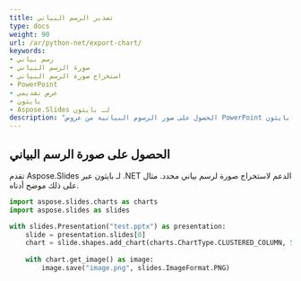 ```yaml
---
title: تصدير الرسم البياني
type: docs
weight: 90
url: /ar/python-net/export-chart/
keywords:
- رسم بياني
- صورة الرسم البياني
- استخراج صورة الرسم البياني
- PowerPoint
- عرض تقديمي
- بايثون
- Aspose.Slides لـ بايثون
description: "الحصول على صور الرسوم البيانية من عروض PowerPoint في بايثون"
---
```


## **الحصول على صورة الرسم البياني**
تقدم Aspose.Slides لـ بايثون عبر .NET الدعم لاستخراج صورة لرسم بياني محدد. مثال على ذلك موضح أدناه. 

```py
import aspose.slides.charts as charts
import aspose.slides as slides

with slides.Presentation("test.pptx") as presentation:
	slide = presentation.slides[0]
	chart = slide.shapes.add_chart(charts.ChartType.CLUSTERED_COLUMN, 50, 50, 600, 400)
	
	with chart.get_image() as image:
		image.save("image.png", slides.ImageFormat.PNG)
```